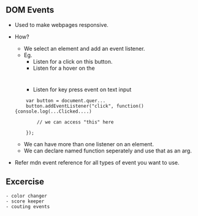 ## DOM Events

- Used to make webpages responsive.

- How?
	- We select an element and add an event listener.
	- Eg.
		- Listen for a click on this button.
		- Listen for a hover on the <h1>
		- Listen for key press event on text input

	```
		var button = document.quer...
		button.addEventListener("click", function() {console.log(...Clicked....)
			
			// we can access "this" here

		});
	```
	- We can have more than one listener on an element.
	- We can declare named function seperately and use that as an arg.


- Refer mdn event reference for all types of event you want to use.

## Excercise
	- color changer
	- score keeper
	- couting events

	